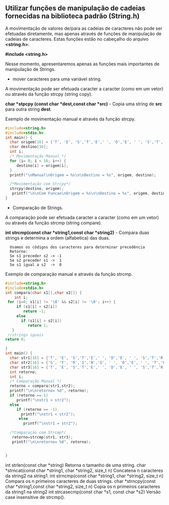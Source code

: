 Utilizar funções de manipulação de cadeias fornecidas na biblioteca padrão (String.h)
---
A movimentação de valores de/para as cadeias de caracteres não pode ser efetuadas diretamente, mas apenas através de funções de manipulação de cadeias de caracteres. Estas funções estão no cabeçalho do arquivo <b><string.h></b>: 

<b>#include <string.h></b>

Nesse momento, apresentaremos apenas as funções mais importantes de manipulação de Strings.

+ mover caracteres para uma variável string. 

<p>A movimentação pode ser efetuada caracter a caracter (como em um vetor) ou através da função strcpy (string copy).</p>
<p><b>char *stpcpy (const char *dest,const char *src)</b> - Copia uma string de <b>src</b> para outra string <b>dest</b>.</p>
<p>Exemplo de movimentação manual e através da função strcpy.</p>


``` C runnable
#include<string.h>
#include<stdio.h>
int main() {
  char origem[16] = {'T', 'E', 'S','T','E',' ', 'D','E', ' ', 'S','T','R','I','N','G','\0'};
  char destino[16];
  int i;
  /* Movimentação Manual */
  for (i= 0; i < 16; i++) {
     destino[i] = origem[i];
  }
  printf("\nManual\nOrigem = %s\n\nDestino = %s", origem, destino);

  /*Movimentação com Strcpy*/
  strcpy(destino, origem);
   printf("\n\nCom Funcao\nOrigem = %s\n\nDestino = %s", origem, destino);
}

```
+ Comparação de Strings.
<p>A comparação pode ser efetuada caracter a caracter (como em um vetor) ou através da função strcmp (string compare).</p>

<p><b>int strcmp(const char *string1,const char *string2)</b> - Compara duas strings e determina a ordem (alfabetica) das duas.</p>

```
  Usamos os códigos dos caracteres para determinar precedência
  Retorno:
  Se s1 preceder s2 -> -1
  Se s2 preceder s1 ->  1
  Se s1 igual a s2  ->  0
```
<p>Exemplo de comparação manual e através da função strcmp.</p>


``` C runnable
#include<string.h>
#include<stdio.h>
int compara(char s1[],char s2[]) {
    int i;
 for (i=0; s1[i] != '\0' && s2[i] != '\0'; i++) {
     if (s1[i] < s2[i])
        return -1;
     else
       if (s1[i] > s2[i])
          return 1;
   }
 //strings iguais
return 0;

}
int main() {
  char str1[16] = {'T', 'E', 'S','T','E',' ', 'D','E', ' ', 'S','T','R','I','N','G','\0'};
  char str2[16] = {'S', 'T', 'R','I','N','G', ' ', 'D','E', ' ', 'T','E','S','T','E','\0'};
  char str3[16] = {'T', 'E', 'S','T','E',' ', 'D','E', ' ', 'S','T','R','I','N','G','\0'};
  int retorno;
  int i;
  /* Comparação Manual */
  retorno = compara(str1,str2);
  printf("\n\nretorno= %d", retorno);
  if (retorno == 1)
     printf("\nstr1 > str2");
  else
     if (retorno == -1)
       printf("\nstr1 < str2");
      else
        printf("\nstr1 = str2");

  /*Comparação com Strcmp*/
   retorno=strcmp(str1, str3);
   printf("\n\nretorno= %d", retorno);


}

```


int strlen(const char *string) Retorna o tamanho de uma
string.
char *strncat(const char *string1, char *string2,
size_t n)
Concatena n caracteres da
string2 na string1.
int strncmp(const char *string1, char *string2, size_t
n)
Compara os n primeiros
caracteres de duas strings.
char *strncpy(const char *string1,const char *string2,
size_t n)
Copia os n primeiros caracteres
da string1 na string2
int strcasecmp(const char *s1, const char *s2) Versão case insensitive de
strcmp(). 

